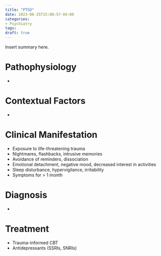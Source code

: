 ```yaml
---
title: "PTSD"
date: 2023-06-25T15:00:57-04:00
categories: 
- Psychiatry
tags:
draft: true
---
```

Insert summary here.

<!--more-->
# Pathophysiology
- 

# Contextual Factors
- 

# Clinical Manifestation
- Exposure to life-threatening trauma
- Nightmares, flashbacks, intrusive memories
- Avoidance of reminders, dissociation
- Emotional detachment, negative mood, decreased interest in activities
- Sleep disturbance, hypervigilance, irritability
- Symptoms for > 1 month

# Diagnosis
- 

# Treatment
- Trauma-informed CBT
- Antidepressants (SSRIs, SNRIs)
